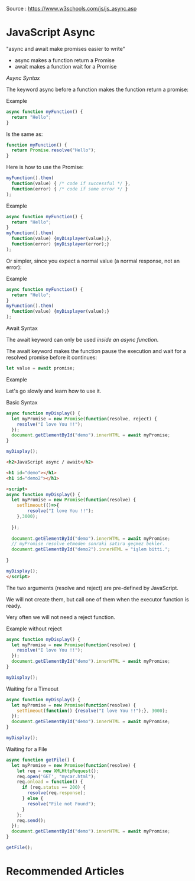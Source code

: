 
Source : https://www.w3schools.com/js/js_async.asp

# JavaScript Async

"async and await make promises easier to write"

- async makes a function return a Promise
- await makes a function wait for a Promise

*Async Syntax*

The keyword async before a function makes the function return a promise:

Example

```js
async function myFunction() {
  return "Hello";
}

```
Is the same as:

```js
function myFunction() {
  return Promise.resolve("Hello");
}

```
Here is how to use the Promise:

```js
myFunction().then(
  function(value) { /* code if successful */ },
  function(error) { /* code if some error */ }
);

```

Example

```js
async function myFunction() {
  return "Hello";
}
myFunction().then(
  function(value) {myDisplayer(value);},
  function(error) {myDisplayer(error);}
);

```

Or simpler, since you expect a normal value (a normal response, not an error):

Example

```js
async function myFunction() {
  return "Hello";
}
myFunction().then(
  function(value) {myDisplayer(value);}
);

```

Await Syntax

The await keyword can only be used *inside an async function*.

The await keyword makes the function pause the execution and wait for a resolved promise before it continues:

```js
let value = await promise;

```

Example

Let's go slowly and learn how to use it.

Basic Syntax

```js
async function myDisplay() {
  let myPromise = new Promise(function(resolve, reject) {
    resolve("I love You !!");
  });
  document.getElementById("demo").innerHTML = await myPromise;
}

myDisplay();

```

```html
<h2>JavaScript async / await</h2>

<h1 id="demo"></h1>
<h1 id="demo2"></h1>

<script>
async function myDisplay() {
  let myPromise = new Promise(function(resolve) {
  	setTimeout(()=>{
    	resolve("I love You !!");
    },3000);
    
  });
  
  document.getElementById("demo").innerHTML = await myPromise;
  // myPromise resolve etmeden sonraki satıra geçmez bekler.
  document.getElementById("demo2").innerHTML = "işlem bitti.";
  
}

myDisplay();
</script>
```

The two arguments (resolve and reject) are pre-defined by JavaScript.

We will not create them, but call one of them when the executor function is ready.

Very often we will not need a reject function.

Example without reject

```js
async function myDisplay() {
  let myPromise = new Promise(function(resolve) {
    resolve("I love You !!");
  });
  document.getElementById("demo").innerHTML = await myPromise;
}

myDisplay();

```

Waiting for a Timeout

```js
async function myDisplay() {
  let myPromise = new Promise(function(resolve) {
    setTimeout(function() {resolve("I love You !!");}, 3000);
  });
  document.getElementById("demo").innerHTML = await myPromise;
}

myDisplay();

```

Waiting for a File

```js
async function getFile() {
  let myPromise = new Promise(function(resolve) {
    let req = new XMLHttpRequest();
    req.open('GET', "mycar.html");
    req.onload = function() {
      if (req.status == 200) {
        resolve(req.response);
      } else {
        resolve("File not Found");
      }
    };
    req.send();
  });
  document.getElementById("demo").innerHTML = await myPromise;
}

getFile();

```

# Recommended Articles

